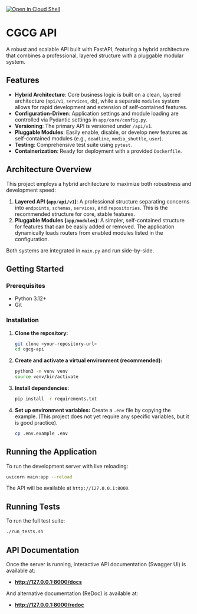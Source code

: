  [![Open in Cloud Shell](https://gstatic.com/cloudssh/images/open-btn.svg)](https://shell.cloud.google.com/cloudshell/editor?cloudshell_git_repo=https://github.com/lynloveyounever/cgcg-api.git&show=ide&cloudshell_open_in_editor=./README.md)


# CGCG API

A robust and scalable API built with FastAPI, featuring a hybrid architecture that combines a professional, layered structure with a pluggable modular system.

## Features

- **Hybrid Architecture**: Core business logic is built on a clean, layered architecture (`api/v1`, `services`, `db`), while a separate `modules` system allows for rapid development and extension of self-contained features.
- **Configuration-Driven**: Application settings and module loading are controlled via Pydantic settings in `app/core/config.py`.
- **Versioning**: The primary API is versioned under `/api/v1`.
- **Pluggable Modules**: Easily enable, disable, or develop new features as self-contained modules (e.g., `deadline`, `media_shuttle`, `user`).
- **Testing**: Comprehensive test suite using `pytest`.
- **Containerization**: Ready for deployment with a provided `Dockerfile`.

## Architecture Overview

This project employs a hybrid architecture to maximize both robustness and development speed:

1.  **Layered API (`app/api/v1`)**: A professional structure separating concerns into `endpoints`, `schemas`, `services`, and `repositories`. This is the recommended structure for core, stable features.
2.  **Pluggable Modules (`app/modules`)**: A simpler, self-contained structure for features that can be easily added or removed. The application dynamically loads routers from enabled modules listed in the configuration.

Both systems are integrated in `main.py` and run side-by-side.

## Getting Started

### Prerequisites

- Python 3.12+
- Git

### Installation

1.  **Clone the repository:**
    ```bash
    git clone <your-repository-url>
    cd cgcg-api
    ```

2.  **Create and activate a virtual environment (recommended):**
    ```bash
    python3 -m venv venv
    source venv/bin/activate
    ```

3.  **Install dependencies:**
    ```bash
    pip install -r requirements.txt
    ```

4.  **Set up environment variables:**
    Create a `.env` file by copying the example. (This project does not yet require any specific variables, but it is good practice).
    ```bash
    cp .env.example .env
    ```

## Running the Application

To run the development server with live reloading:

```bash
uvicorn main:app --reload
```

The API will be available at `http://127.0.0.1:8000`.

## Running Tests

To run the full test suite:

```bash
./run_tests.sh
```

## API Documentation

Once the server is running, interactive API documentation (Swagger UI) is available at:

- **http://127.0.0.1:8000/docs**

And alternative documentation (ReDoc) is available at:

- **http://127.0.0.1:8000/redoc**
